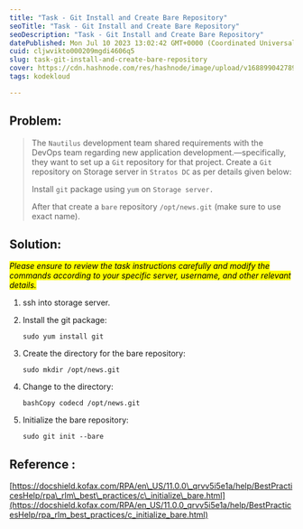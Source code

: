 ```yaml
---
title: "Task - Git Install and Create Bare Repository"
seoTitle: "Task - Git Install and Create Bare Repository"
seoDescription: "Task - Git Install and Create Bare Repository"
datePublished: Mon Jul 10 2023 13:02:42 GMT+0000 (Coordinated Universal Time)
cuid: cljwvikto000209mgdi4606q5
slug: task-git-install-and-create-bare-repository
cover: https://cdn.hashnode.com/res/hashnode/image/upload/v1688990427898/fc06fe2b-3d0a-4a8a-b563-260581d256de.jpeg
tags: kodekloud

---
```


## Problem:

> The `Nautilus` development team shared requirements with the DevOps team regarding new application development.—specifically, they want to set up a `Git` repository for that project. Create a `Git` repository on Storage server in `Stratos DC` as per details given below:
> 
> Install `git` package using `yum` on `Storage server.`
> 
> After that create a `bare` repository `/opt/news.git` (make sure to use exact name).

## Solution:

*<mark>Please ensure to review the task instructions carefully and modify the commands according to your specific server, username, and other relevant details.</mark>*

1. ssh into storage server.
    
2. Install the git package:
    
    ```plaintext
    sudo yum install git
    ```
    
3. Create the directory for the bare repository:
    
    ```plaintext
    sudo mkdir /opt/news.git
    ```
    
4. Change to the directory:
    
    ```plaintext
    bashCopy codecd /opt/news.git
    ```
    
5. Initialize the bare repository:
    
    ```plaintext
    sudo git init --bare
    ```
    

## Reference :

[https://docshield.kofax.com/RPA/en\_US/11.0.0\_qrvv5i5e1a/help/BestPracticesHelp/rpa\_rlm\_best\_practices/c\_initialize\_bare.html](https://docshield.kofax.com/RPA/en_US/11.0.0_qrvv5i5e1a/help/BestPracticesHelp/rpa_rlm_best_practices/c_initialize_bare.html)